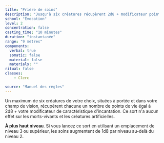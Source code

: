 ```yaml
---
title: "Prière de soins"
description: "Jusqu'à six créatures récupèrent 2d8 + modificateur points de vie."
school: "Évocation"
level: 2
concentration: false
casting_time: "10 minutes"
duration: "instantanée"
range: "9 mètres"
components:
  verbal: true
  somatic: false
  material: false
  materials: ""
ritual: false
classes:
    - Clerc

source: "Manuel des règles"
---
```

Un maximum de six créatures de votre choix, situées à portée et dans votre champ de vision, récupèrent chacune un nombre de points de vie égal à 2d8 + votre modificateur de caractéristique d'incantation. Ce sort n'a aucun effet sur les morts-vivants et les créatures artificielles.

**À plus haut niveau**. Si vous lancez ce sort en utilisant un emplacement de niveau 3 ou supérieur, les soins augmentent de 1d8 par niveau au-delà du niveau 2.
